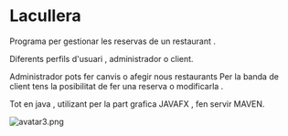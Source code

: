 # Lacullera

Programa per gestionar les reservas de un restaurant . 

Diferents perfils d'usuari , administrador o client.

Administrador pots fer canvis o afegir nous restaurants
Per la banda de client tens la posibilitat de fer una reserva o modificarla .

Tot en java , utilizant per la part grafica JAVAFX , fen servir MAVEN.


![avatar3.png](https://github.com/victor39/Lacullera/blob/master/tippay.PNG)

